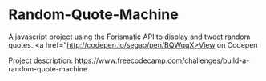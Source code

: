 # Random-Quote-Machine
A javascript project using the Forismatic API to display and tweet random quotes. <a href="http://codepen.io/segao/pen/BQWqqX>View on Codepen</a>
<p>Project description: https://www.freecodecamp.com/challenges/build-a-random-quote-machine</p>
